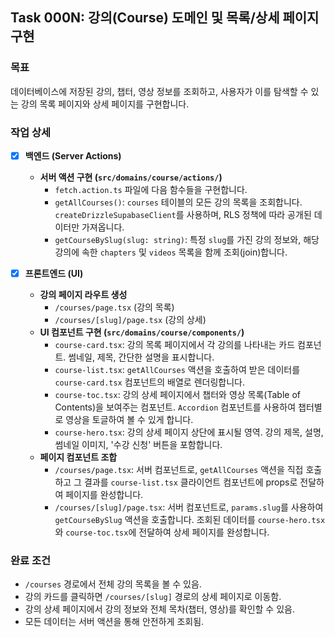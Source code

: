 ## Task 000N: 강의(Course) 도메인 및 목록/상세 페이지 구현

### 목표

데이터베이스에 저장된 강의, 챕터, 영상 정보를 조회하고, 사용자가 이를 탐색할 수 있는 강의 목록 페이지와 상세 페이지를 구현합니다.

### 작업 상세

- [x] **백엔드 (Server Actions)**

  - **서버 액션 구현 (`src/domains/course/actions/`)**
    - `fetch.action.ts` 파일에 다음 함수들을 구현합니다.
    - `getAllCourses()`: `courses` 테이블의 모든 강의 목록을 조회합니다. `createDrizzleSupabaseClient`를 사용하며, RLS 정책에 따라 공개된 데이터만 가져옵니다.
    - `getCourseBySlug(slug: string)`: 특정 `slug`를 가진 강의 정보와, 해당 강의에 속한 `chapters` 및 `videos` 목록을 함께 조회(join)합니다.

- [x] **프론트엔드 (UI)**
  - **강의 페이지 라우트 생성**
    - `/courses/page.tsx` (강의 목록)
    - `/courses/[slug]/page.tsx` (강의 상세)
  - **UI 컴포넌트 구현 (`src/domains/course/components/`)**
    - `course-card.tsx`: 강의 목록 페이지에서 각 강의를 나타내는 카드 컴포넌트. 썸네일, 제목, 간단한 설명을 표시합니다.
    - `course-list.tsx`: `getAllCourses` 액션을 호출하여 받은 데이터를 `course-card.tsx` 컴포넌트의 배열로 렌더링합니다.
    - `course-toc.tsx`: 강의 상세 페이지에서 챕터와 영상 목록(Table of Contents)을 보여주는 컴포넌트. `Accordion` 컴포넌트를 사용하여 챕터별로 영상을 토글하여 볼 수 있게 합니다.
    - `course-hero.tsx`: 강의 상세 페이지 상단에 표시될 영역. 강의 제목, 설명, 썸네일 이미지, '수강 신청' 버튼을 포함합니다.
  - **페이지 컴포넌트 조합**
    - `/courses/page.tsx`: 서버 컴포넌트로, `getAllCourses` 액션을 직접 호출하고 그 결과를 `course-list.tsx` 클라이언트 컴포넌트에 props로 전달하여 페이지를 완성합니다.
    - `/courses/[slug]/page.tsx`: 서버 컴포넌트로, `params.slug`를 사용하여 `getCourseBySlug` 액션을 호출합니다. 조회된 데이터를 `course-hero.tsx`와 `course-toc.tsx`에 전달하여 상세 페이지를 완성합니다.

### 완료 조건

- `/courses` 경로에서 전체 강의 목록을 볼 수 있음.
- 강의 카드를 클릭하면 `/courses/[slug]` 경로의 상세 페이지로 이동함.
- 강의 상세 페이지에서 강의 정보와 전체 목차(챕터, 영상)를 확인할 수 있음.
- 모든 데이터는 서버 액션을 통해 안전하게 조회됨.

